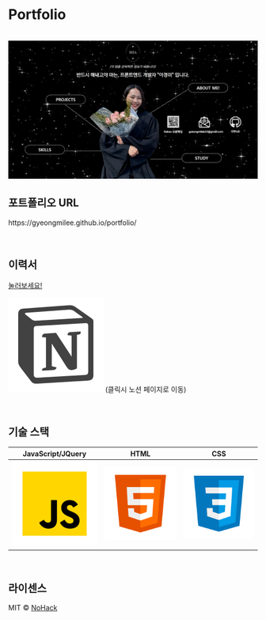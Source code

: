 # Portfolio

<p align="center">
  <br>
  <img src="./img/portfolio_main.jpg">
  <br>
</p>

## 포트폴리오 URL

<p align="justify">
https://gyeongmilee.github.io/portfolio/
</p>

<br>

## 이력서 

<p align="justify">
<a href="./이경미_노션_최종_수정.pdf" download="이경미_이력서">눌러보세요!</a>
</p>

[![notion]](https://harmless-patio-fe8.notion.site/3d400b24a82c4f428ca3aefad1844080)
(클릭시 노션 페이지로 이동)
<br>

<br>

## 기술 스택

| JavaScript/JQuery |  HTML   |  CSS   |
| :---------------: | :-----: | :----: |
|       ![js]       | ![html] | ![css] |

<br>

## 라이센스

MIT &copy; [NoHack](mailto:lbjp114@gmail.com)

<!-- Stack Icon Refernces -->

[js]: /images/stack/javascript.svg
[html]: ./images/stack/html.svg
[css]: ./images/stack/css.svg
[notion]: ./images/stack/notion.svg

